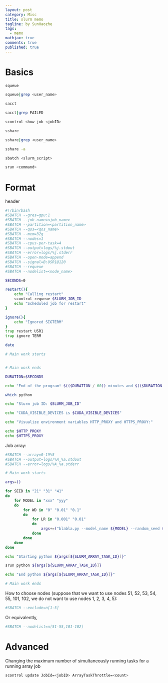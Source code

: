 ```yaml
---
layout: post
category: Misc     
title: slurm memo  
tagline: by SunHaozhe
tags: 
  - memo
mathjax: true
comments: true
published: true
---
```



# Basics

```bash
squeue

squeue|grep <user_name>

sacct

sacct|grep FAILED

scontrol show job <jobID>

sshare

sshare|grep <user_name>

sshare -a

sbatch <slurm_script>

srun <command>
```

# Format

header 

```bash
#!/bin/bash
#SBATCH --gres=gpu:1
#SBATCH --job-name=<job_name>
#SBATCH --partition=<partition_name>
#SBATCH --qos=<qos_name>
#SBATCH --mem=32g
#SBATCH --nodes=1
#SBATCH --cpus-per-task=4
#SBATCH --output=logs/%j.stdout
#SBATCH --error=logs/%j.stderr
#SBATCH --open-mode=append
#SBATCH --signal=B:USR1@120
#SBATCH --requeue
#SBATCH --nodelist=<node_name>

SECONDS=0

restart(){
	echo "Calling restart" 
	scontrol requeue $SLURM_JOB_ID
	echo "Scheduled job for restart" 
}

ignore(){
	echo "Ignored SIGTERM" 
}
trap restart USR1
trap ignore TERM

date 

# Main work starts


# Main work ends

DURATION=$SECONDS

echo "End of the program! $(($DURATION / 60)) minutes and $(($DURATION % 60)) seconds elapsed." 
```

```bash
which python 

echo "Slurm job ID: $SLURM_JOB_ID" 

echo "CUDA_VISIBLE_DEVICES is $CUDA_VISIBLE_DEVICES" 

echo "Visualize environment variables HTTP_PROXY and HTTPS_PROXY:" 

echo $HTTP_PROXY 
echo $HTTPS_PROXY 
```

Job array:

```bash
#SBATCH --array=0-19%5
#SBATCH --output=logs/%A_%a.stdout
#SBATCH --error=logs/%A_%a.stderr
```

```bash
# Main work starts

args=()

for SEED in "21" "31" "41"
do
	for MODEL in "xxx" "yyy"
	do
		for WD in "0" "0.01" "0.1"
		do
			for LR in "0.001" "0.01"
			do
				args+=("blabla.py --model_name ${MODEL} --random_seed ${SEED} --num_workers 8 --lr ${LR} --weight_decay ${WD}")
			done
		done 
	done
done

echo "Starting python ${args[${SLURM_ARRAY_TASK_ID}]}"

srun python ${args[${SLURM_ARRAY_TASK_ID}]}

echo "End python ${args[${SLURM_ARRAY_TASK_ID}]}"

# Main work ends
```


How to choose nodes (suppose that we want to use nodes 51, 52, 53, 54, 55, 101, 102, we do not want to use nodes 1, 2, 3, 4, 5):

```bash
#SBATCH --exclude=n[1-5]
```

Or equivalently, 

```bash
#SBATCH --nodelist=n[51-55,101-102]	
```


# Advanced

Changing the maximum number of simultaneously running tasks for a running array job

```bash
scontrol update JobId=<jobID> ArrayTaskThrottle=<count>
```